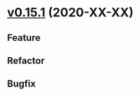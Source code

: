 # [v0.15.1](https://github.com/upb-uc4/University-Credits-4.0/compare/group-v0.15.1...group-v0.15.1) (2020-XX-XX)
## Feature
## Refactor
## Bugfix
